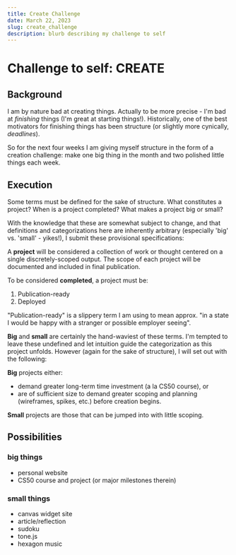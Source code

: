 ```yaml
---
title: Create Challenge
date: March 22, 2023
slug: create_challenge
description: blurb describing my challenge to self
---
```


# Challenge to self: CREATE

## Background

I am by nature bad at creating things. Actually to be more precise - I'm bad at *finishing* things (I'm great at starting things!). Historically, one of the best motivators for finishing things has been structure (or slightly more cynically, *deadlines*).

So for the next four weeks I am giving myself structure in the form of a creation challenge: make one big thing in the month and two polished little things each week.

## Execution

Some terms must be defined for the sake of structure. What constitutes a project? When is a project completed? What makes a project big or small?

With the knowledge that these are somewhat subject to change, and that  definitions and categorizations here are inherently arbitrary (especially 'big' vs. 'small' - yikes!), I submit these provisional specifications:

A <b>project</b> will be considered a collection of work or thought centered on a single discretely-scoped output. The scope of each project will be documented and included in final publication.

To be considered <b>completed</b>, a project must be:
1. Publication-ready
2. Deployed

"Publication-ready" is a slippery term I am using to mean approx. "in a state I would be happy with a stranger or possible employer seeing".

<b>Big</b> and <b>small</b> are certainly the hand-waviest of these terms. I'm tempted to leave these undefined and let intuition guide the categorization as this project unfolds. However (again for the sake of structure), I will set out with the following:

<b>Big</b> projects either:
- demand greater long-term time investment (a la CS50 course), or
- are of sufficient size to demand greater scoping and planning (wireframes, spikes, etc.) before creation begins.

<b>Small</b> projects are those that can be jumped into with little scoping.

## Possibilities

### big things
- personal website
- CS50 course and project (or major milestones therein)


### small things
- canvas widget site
- article/reflection
- sudoku
- tone.js
- hexagon music